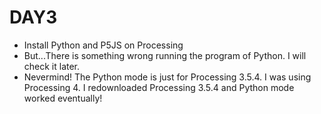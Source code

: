 # DAY3
 - Install Python and P5JS on Processing
 - But...There is something wrong running the program of Python. I will check it later.
 - Nevermind! The Python mode is just for Processing 3.5.4. I was using Processing 4. I redownloaded Processing 3.5.4 and Python mode worked eventually!
